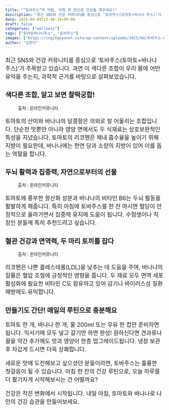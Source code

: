 ```yaml
---
title: "“토바주스”의 마법, 아침 한 잔으로 건강을 깨우세요!"
description: "최근 SNS와 건강 커뮤니티를 중심으로 ‘토바주스(토마토+바나나 주스)’가 주목받고 있습니다. 과연 이 색다른 조합이 우리 몸에 어떤 유익을 주는지, 과학적 근거를 바탕으로 살펴보았습니다."
date: 2025-04-09T23:48:34+09:00
draft: false
categories: ["wellness"]
tags: ["토마토바나나주스", "토바주스"]
images: ["https://ingihgoyonet.site/wp-content/uploads/2025/04/토바주스-683x1024.png", "https://ingihgoyonet.site/wp-content/uploads/2025/04/비나나주스-1024x683.jpg", "https://ingihgoyonet.site/wp-content/uploads/2025/04/토마토-2-1024x683.jpg"]
author: "김현지"
---
```


<p style="font-size:18px">최근 SNS와 건강 커뮤니티를 중심으로 ‘토바주스(토마토+바나나 주스)’가 주목받고 있습니다. 과연 이 색다른 조합이 우리 몸에 어떤 유익을 주는지, 과학적 근거를 바탕으로 살펴보았습니다.</p> <h2 ><strong>색다른 조합, 알고 보면 찰떡궁합!</strong></h2> <figure ><img src="https://ingihgoyonet.site/wp-content/uploads/2025/04/토바주스-683x1024.png" alt="" style="aspect-ratio:16/9;object-fit:cover"/><figcaption >출처 : 온라인커뮤니티</figcaption></figure> <p style="font-size:18px">토마토의 산미와 바나나의 달콤함은 의외로 잘 어울리는 조합입니다. 단순한 맛뿐만 아니라 영양 면에서도 두 식재료는 상호보완적인 특성을 지녔습니다. 토마토의 리코펜은 체내 흡수율을 높이기 위해 지방이 필요한데, 바나나에는 천연 당과 소량의 지방이 있어 이를 돕는 역할을 합니다.</p> <h2 >두뇌 활력과 집중력, 자연으로부터의 선물</h2> <figure ><img src="https://ingihgoyonet.site/wp-content/uploads/2025/04/비나나주스-1024x683.jpg" alt="" style="aspect-ratio:16/9;object-fit:cover"/><figcaption >출처 : 온라인커뮤니티</figcaption></figure> <p style="font-size:18px">토마토에 풍부한 항산화 성분과 바나나의 비타민 B6는 두뇌 활동을 활발하게 해줍니다. 특히 아침에 토바주스를 한 잔 마시면 혈당이 안정적으로 올라가면서 집중력 유지에 도움이 됩니다. 수험생이나 직장인 분들께 특히 추천드리고 싶습니다.</p> <h2 >혈관 건강과 면역력, 두 마리 토끼를 잡다</h2> <figure ><img src="https://ingihgoyonet.site/wp-content/uploads/2025/04/토마토-2-1024x683.jpg" alt="" style="aspect-ratio:16/9;object-fit:cover"/><figcaption >출처 : 온라인커뮤니티</figcaption></figure> <p style="font-size:18px">리코펜은 나쁜 콜레스테롤(LDL)을 낮추는 데 도움을 주며, 바나나의 칼륨은 혈압 조절에 긍정적인 영향을 줍니다. 두 재료 모두 면역 세포 활성화에 필요한 비타민 C도 함유하고 있어 감기나 바이러스성 질환 예방에도 유익합니다.</p> <h2 >만들기도 간단! 매일의 루틴으로 충분해요</h2> <p style="font-size:18px">토마토 한 개, 바나나 한 개, 물 200ml 또는 우유 한 컵만 준비하면 됩니다. 믹서기에 모두 넣고 갈기만 하면 완성! 원하신다면 견과류나 꿀을 약간 추가해도 맛과 영양이 한층 업그레이드됩니다. 냉장 보관 후 차갑게 드시면 더욱 상쾌합니다.</p> <p style="font-size:18px">새로운 맛에 도전해보고 싶으셨던 분들이라면, 토바주스는 훌륭한 첫걸음이 될 수 있습니다. 아침 한 잔의 건강 루틴으로, 오늘 하루를 더 활기차게 시작해보시는 건 어떨까요?</p> <p style="font-size:18px">건강은 작은 변화에서 시작됩니다. 내일 아침, 토마토와 바나나로 나만의 건강 습관을 만들어보세요.</p>